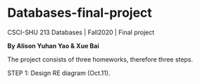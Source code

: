 # Databases-final-project

CSCI-SHU 213 Databases | Fall2020 | Final project

**By Alison Yuhan Yao & Xue Bai**

The project consists of three homeworks, therefore three steps.

STEP 1: Design RE diagram (Oct.11).
